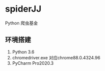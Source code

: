 # spiderJJ
Python 爬虫基金

## 环境搭建
1. Python 3.6
2. chromedriver.exe 对应chrome88.0.4324.96
3. PyCharm Pro2020.3
